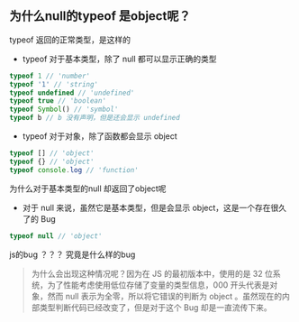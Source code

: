 ## 为什么null的typeof 是object呢？

typeof 返回的正常类型，是这样的
+ typeof 对于基本类型，除了 null 都可以显示正确的类型
```javascript
typeof 1 // 'number'
typeof '1' // 'string'
typeof undefined // 'undefined'
typeof true // 'boolean'
typeof Symbol() // 'symbol'
typeof b // b 没有声明，但是还会显示 undefined
```
+ typeof 对于对象，除了函数都会显示 object
```javascript
typeof [] // 'object'
typeof {} // 'object'
typeof console.log // 'function'
```
为什么对于基本类型的null 却返回了object呢
+ 对于 null 来说，虽然它是基本类型，但是会显示 object，这是一个存在很久了的 Bug
```javascript
typeof null // 'object'
```
js的bug ？？？ 究竟是什么样的bug

> 为什么会出现这种情况呢？因为在 JS 的最初版本中，使用的是 32 位系统，为了性能考虑使用低位存储了变量的类型信息，000 开头代表是对象，然而 null 表示为全零，所以将它错误的判断为 object 。虽然现在的内部类型判断代码已经改变了，但是对于这个 Bug 却是一直流传下来。

